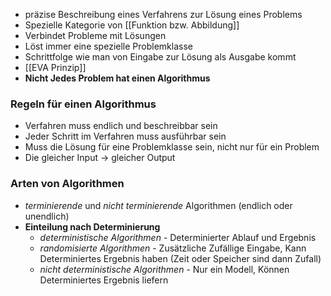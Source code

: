 - präzise Beschreibung eines Verfahrens zur Lösung eines Problems
- Spezielle Kategorie von [[Funktion bzw. Abbildung]] 
- Verbindet Probleme mit Lösungen
- Löst immer eine spezielle Problemklasse
- Schrittfolge wie man von Eingabe zur Lösung als Ausgabe kommt
- [[EVA Prinzip]]
- **Nicht Jedes Problem hat einen Algorithmus**
### Regeln für einen Algorithmus
- Verfahren muss endlich und beschreibbar sein
- Jeder Schritt im Verfahren muss ausführbar sein
- Muss die Lösung für eine Problemklasse sein, nicht nur für ein Problem
- Die gleicher Input -> gleicher Output


### Arten von Algorithmen
-  *terminierende* und *nicht terminierende* Algorithmen (endlich oder unendlich)
- **Einteilung nach Determinierung**
	- *deterministische Algorithmen* - Determinierter Ablauf und Ergebnis
	- *randomisierte Algorithmen* - Zusätzliche Zufällige Eingabe, Kann Determiniertes Ergebnis haben (Zeit oder Speicher sind dann Zufall)
	- *nicht deterministische Algorithmen* - Nur ein Modell, Können Determiniertes Ergebnis liefern
 